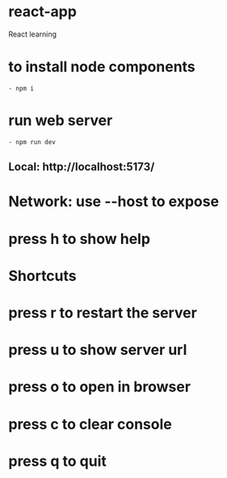 # react-app

React learning

# to install node components

    - npm i

# run web server

    - npm run dev

## Local: http://localhost:5173/

# Network: use --host to expose

# press h to show help

# Shortcuts

# press r to restart the server

# press u to show server url

# press o to open in browser

# press c to clear console

# press q to quit

